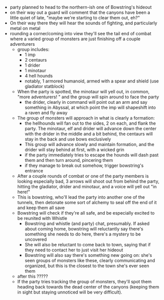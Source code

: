 - party planned to head to the northern-ish one of Bowstring's hideout
- on their way out a guard will comment that the canyons have been a little quiet of late, "maybe we're starting to clear them out, eh?"
- On their way there they will hear the sounds of fighting, and particularly metal on metal
- rounding a corner/coming into view they'll see the tail end of combat where a varied group of monsters are just finishing off a couple adventurers
  - group includes:
    - 1 imp
    - 2 centaurs
    - 1 drider
    - 1 minotaur
    - 4 hell hounds
    - notably, 1 armored humanoid, armed with a spear and shield (use gladiator statblock)
  - When the party is spotted, the minotaur will yell out, in common, "more adventurers! " and the group will spin around to face the party
    - the drider, clearly in command will point out an arm and say something in Abyssal, at which point the imp will shapeshift into a raven and fly away
  - The group of monsters will approach in what is clearly a formation: 
    - the hellhounds will fan out to the sides, 2 on each, and flank the party. The minotaur, elf and drider will advance down the center with the drider in the middle and a bit behind, the centaurs will stay in the back and use bows exclusively
    - This group will advance slowly and maintain formation, and the drider will stay behind at first, with a wicked grin
    - if the party immediately tries to escape the hounds will dash past them and then turn around, pincering them
    - if they manage to break out somehow, trigger bowstring's entrance
  - After a couple rounds of combat or one of the party members is looking especially bad, 3 arrows will shoot out from behind the party, hitting the gladiator, drider and minotaur, and a voice will yell out "in here!"
  - This is bowstring, who'll lead the party into another one of the tunnels, then detonate some sort of alchemy to seal off the end of it and keep them all save
  - Bowstring will check if they're all safe, and be especially excited to be reunited with Whistle
    - Bowstring and whistle (and party) chat, presumably. If asked about coming home, bowstring will reluctantly say there's something she needs to do here, there's a mystery to be uncovered
    - She will also be reluctant to come back to town, saying that if they need to contact her to just visit her hideout
    - Bowstring will also say there's something new going on: she's seen groups of monsters like these, clearly communicating and organized, but this is the closest to the town she's ever seen them
  - after this ?????
  - If the party tries tracking the group of monsters, they'll spot them heading back towards the dead center of the canyons (keeping them in sight but staying unnoticed will be very difficult). 

